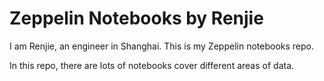 # Zeppelin Notebooks by Renjie

I am Renjie, an engineer in Shanghai.
This is my Zeppelin notebooks repo.

In this repo, there are lots of notebooks cover different areas of data.
